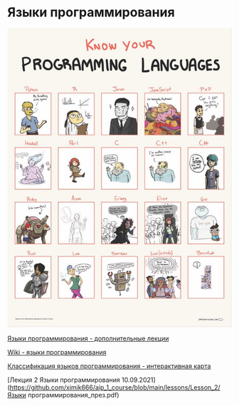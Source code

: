 #  Языки программирования



![](./Lesson_2/prev.jpg)

[Языки программирования - дополнительные лекции](https://moodle.kstu.ru/mod/page/view.php?id=47345)

[Wiki - языки программирования](https://ru.wikipedia.org/wiki/%D0%AF%D0%B7%D1%8B%D0%BA_%D0%BF%D1%80%D0%BE%D0%B3%D1%80%D0%B0%D0%BC%D0%BC%D0%B8%D1%80%D0%BE%D0%B2%D0%B0%D0%BD%D0%B8%D1%8F)

[Классификация языков программирования - интерактивная карта](https://cdn3.mindmeister.com/ru/129081511/_?fullscreen=1)

[Лекция 2 Языки программирования 10.09.2021](https://github.com/ximik666/aip_1_course/blob/main/lessons/Lesson_2/Языки программирования_през.pdf)

